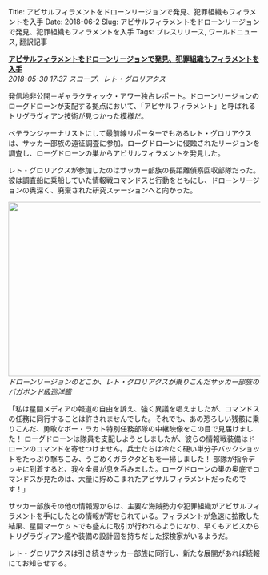 Title: アビサルフィラメントをドローンリージョンで発見、犯罪組織もフィラメントを入手
Date: 2018-06-2
Slug: アビサルフィラメントをドローンリージョンで発見、犯罪組織もフィラメントを入手
Tags: プレスリリース, ワールドニュース, 翻訳記事

<p class="lead"><strong><a href="https://community.eveonline.com/news/news-channels/world-news/abyssal-filaments-discovered-in-rogue-drone-regions-and-confirmed-in-possession-of-major-outlaw-groups/">アビサルフィラメントをドローンリージョンで発見、犯罪組織もフィラメントを入手</a></strong><br/>
<em>2018-05-30 17:37 スコープ、レト・グロリアクス</em></p>
<p>発信地非公開－ギャラクティック・アワー独占レポート。ドローンリージョンのローグドローンが支配する拠点において、「アビサルフィラメント」と呼ばれるトリグラヴィアン技術が見つかった模様だ。</p>
<p>ベテランジャーナリストにして最前線リポーターでもあるレト・グロリアクスは、サッカー部族の遠征調査に参加。ローグドローンに侵蝕されたリージョンを調査し、ローグドローンの巣からアビサルフィラメントを発見した。</p>
<p>レト・グロリアクスが参加したのはサッカー部族の長距離偵察回収部隊だった。彼は調査船に乗船していた情報戦コマンドスと行動をともにし、ドローンリージョンの奥深く、廃棄された研究ステーションへと向かった。</p>
<p><img class="alignnone" height="348" src="https://evekatsu.github.io/parrot-archives/images/アビサルフィラメントをドローンリージョンで発見、犯罪組織もフィラメントを入手-1.jpg" width="580"/><br/>
<em>ドローンリージョンのどこか、レト・グロリアクスが乗りこんだサッカー部族のバガボンド級巡洋艦</em></p>
<p>「私は星間メディアの報道の自由を訴え、強く異議を唱えましたが、コマンドスの任務に同行することは許されませんでした。それでも、あの恐ろしい残骸に乗りこんだ、勇敢なボー・ラカト特別任務部隊の中継映像をこの目で見届けました！ ローグドローンは隊員を支配しようとしましたが、彼らの情報戦装備はドローンのコマンドを寄せつけません。兵士たちは冷たく硬い単分子バックショットをたっぷり撃ちこみ、うごめくガラクタどもを一掃しました！ 部隊が指令デッキに到着すると、我々全員が息を呑みました。ローグドローンの巣の奥底でコマンドスが見たのは、大量に貯めこまれたアビサルフィラメントだったのです！」</p>
<p>サッカー部族その他の情報源からは、主要な海賊勢力や犯罪組織がアビサルフィラメントを手にしたとの情報が寄せられている。フィラメントが急速に拡散した結果、星間マーケットでも盛んに取引が行われるようになり、早くもアビスからトリグラヴィアン艦や装備の設計図を持ちだした探検家がいるようだ。</p>
<p>レト・グロリアクスは引き続きサッカー部族に同行し、新たな展開があれば続報にてお知らせする。</p>


